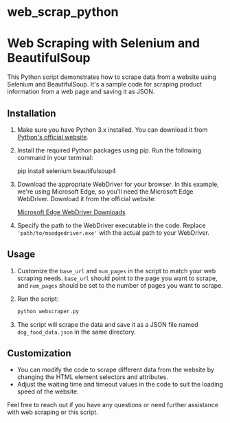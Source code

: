 # web_scrap_python

# Web Scraping with Selenium and BeautifulSoup

This Python script demonstrates how to scrape data from a website using Selenium and BeautifulSoup. It's a sample code for scraping product information from a web page and saving it as JSON.

## Installation

1. Make sure you have Python 3.x installed. You can download it from [Python's official website](https://www.python.org/downloads/).

2. Install the required Python packages using pip. Run the following command in your terminal:

    
    pip install selenium beautifulsoup4
   

3. Download the appropriate WebDriver for your browser. In this example, we're using Microsoft Edge, so you'll need the Microsoft Edge WebDriver. Download it from the official website:

   [Microsoft Edge WebDriver Downloads](https://developer.microsoft.com/en-us/microsoft-edge/tools/webdriver/)

4. Specify the path to the WebDriver executable in the code. Replace `'path/to/msedgedriver.exe'` with the actual path to your WebDriver.

## Usage

1. Customize the `base_url` and `num_pages` in the script to match your web scraping needs. `base_url` should point to the page you want to scrape, and `num_pages` should be set to the number of pages you want to scrape.

2. Run the script:

    ```bash
    python webscraper.py
    ```

3. The script will scrape the data and save it as a JSON file named `dog_food_data.json` in the same directory.

## Customization

- You can modify the code to scrape different data from the website by changing the HTML element selectors and attributes.
- Adjust the waiting time and timeout values in the code to suit the loading speed of the website.

Feel free to reach out if you have any questions or need further assistance with web scraping or this script.
